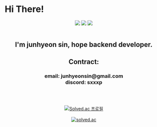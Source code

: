 Hi There!
==========
<div align="center">
<img src="https://img.shields.io/badge/Python-3776AB.svg?&style=for-the-badge&logo=Python&logoColor=white"/> 
<img src="https://img.shields.io/badge/JavaScript-F7DF1E.svg?&style=for-the-badge&logo=JavaScript&logoColor=black">
<img src="https://img.shields.io/badge/TypeScript-3178C6.svg?&style=for-the-badge&logo=TypeScript&logoColor=white">
<br /><br />

<h2>I'm junhyeon sin, hope backend developer.</h2>   

<h2>
Contract: <br />
<h3>
email: junhyeonsin@gmail.com<br/>   
discord: sxxxp<br />
</h3>
</h2>
<br /><br />

[![Solved.ac 프로필](http://mazassumnida.wtf/api/v2/generate_badge?boj=shh0325)](https://solved.ac/shh0325)<br /><br />
[<img src="https://github-readme-stats.vercel.app/api?username=sxxxp" alt="solved.ac">](https://github.com/anuraghazra/github-readme-stats)
</div>
